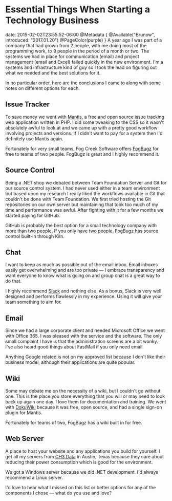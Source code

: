 # Essential Things When Starting a Technology Business
date: 2015-02-02T23:55:52-06:00
@Metadata {
  @Available("Brunow", introduced: "2017.01.20")
  @PageColor(purple)
}
A year ago I was part of a company that had grown from 2 people, with me doing most of the programming work, to 9 people in the period of a month or two. The systems we had in place for communication (email) and project management (email and Excel) failed quickly in the new environment. I'm a systems and infrastructure kind of guy so I took the lead on figuring out what we needed and the best solutions for it.

In no particular order, here are the conclusions I came to along with some notes on different options for each.

## Issue Tracker
To save money we went with [Mantis](http://www.mantisbt.org), a free and open source issue tracking web application written in PHP. I did some tweaking to the CSS so it wasn't absolutely awful to look at and we came up with a pretty good workflow involving projects and versions. If I didn't want to pay for a system then I'd definitely use Mantis again.

Fortunately for very small teams, Fog Creek Software offers [FogBugz](http://www.fogcreek.com/fogbugz/) for free to teams of two people. FogBugz is great and I highly recommend it.

## Source Control
Being a .NET shop we debated between Team Foundation Server and Git for our source control system. I had never used either in a team environment but based upon my research I really liked the workflows available in Git that couldn't be done with Team Foundation.
We first tried hosting the Git repositories on our own server but maintaining that took too much of my time and performance was awful. After fighting with it for a few months we started paying for GitHub.

GitHub is probably the best option for a small technology company with more than two people. If you only have two people, FogBugz has source control built-in through Kiln.

## Chat
I want to keep as much as possible out of the email inbox. Email inboxes easily get overwhelming and are too private &mdash; I embrace transparency and want everyone to know what is going on and group chat is a great way to do that.

I highly recommend [Slack](http://slack.com) and nothing else. As a bonus, Slack is very well designed and performs flawlessly in my experience. Using it will give your team something to aim for.

## Email
Since we had a large corporate client and needed Microsoft Office we went with Office 365. I was pleased with the service and the software. The only small complaint I have is that the administration screens are a bit wonky.
I've also heard good things about FastMail if you only need email.

Anything Google related is not on my approved list because I don't like their business model, although their applications are quite popular.

## Wiki
Some may debate me on the necessity of a wiki, but I couldn't go without one. This is the place you store everything that you will or may need to look back up again one day. I love them for documentation and training. We went with [DokuWiki](https://www.dokuwiki.org/dokuwiki) because it was free, open source, and had a single sign-on plugin for Mantis.

Fortunately for teams of two, FogBugz has a wiki built in for free.

## Web Server
A place to host your website and any applications you build for yourself. I get all my servers from [CH3 Data](https://www.ch3data.com) in Austin, Texas because they care about reducing their power consumption which is good for the environment.

We got a Windows server because we did .NET development. I'd always recommend a Linux server.

I'd love to hear what I missed on this list or better options for any of the components I chose &mdash; what do you use and love?
